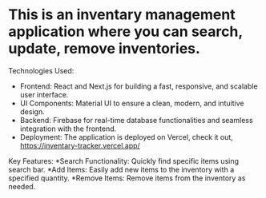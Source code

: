 # This is an inventary management application where you can search, update, remove inventories.
Technologies Used:
  * Frontend: React and Next.js for building a fast, responsive, and scalable user interface.
  * UI Components: Material UI to ensure a clean, modern, and intuitive design.
  * Backend: Firebase for real-time database functionalities and seamless integration with the frontend.
  * Deployment: The application is deployed on Vercel, check it out, https://inventary-tracker.vercel.app/ 
  
Key Features:
*Search Functionality: Quickly find specific items using search bar.
*Add Items: Easily add new items to the inventory with a specified quantity.
*Remove Items: Remove items from the inventory as needed.
